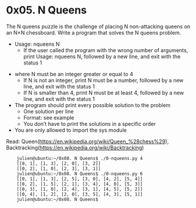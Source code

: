 # 0x05. N Queens

The N queens puzzle is the challenge of placing N non-attacking queens on an N×N chessboard. Write a program that solves the N queens problem.

* Usage: nqueens N
    + If the user called the program with the wrong number of arguments, print Usage: nqueens N, followed by a new line, and exit with the status 1
+ where N must be an integer greater or equal to 4
    + If N is not an integer, print N must be a number, followed by a new line, and exit with the status 1
    + If N is smaller than 4, print N must be at least 4, followed by a new line, and exit with the status 1
+ The program should print every possible solution to the problem
    + One solution per line
    + Format: see example
    + You don’t have to print the solutions in a specific order
+ You are only allowed to import the sys module

Read: Queen(https://en.wikipedia.org/wiki/Queen_%28chess%29), Backtracking(https://en.wikipedia.org/wiki/Backtracking)

        julien@ubuntu:~/0x08. N Queens$ ./0-nqueens.py 4
        [[0, 1], [1, 3], [2, 0], [3, 2]]
        [[0, 2], [1, 0], [2, 3], [3, 1]]
        julien@ubuntu:~/0x08. N Queens$ ./0-nqueens.py 6
        [[0, 1], [1, 3], [2, 5], [3, 0], [4, 2], [5, 4]]
        [[0, 2], [1, 5], [2, 1], [3, 4], [4, 0], [5, 3]]
        [[0, 3], [1, 0], [2, 4], [3, 1], [4, 5], [5, 2]]
        [[0, 4], [1, 2], [2, 0], [3, 5], [4, 3], [5, 1]]
        julien@ubuntu:~/0x08. N Queens$ 